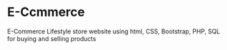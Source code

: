 # E-Ccmmerce
E-Commerce Lifestyle store website using html, CSS, Bootstrap, PHP,  SQL for buying and selling products
